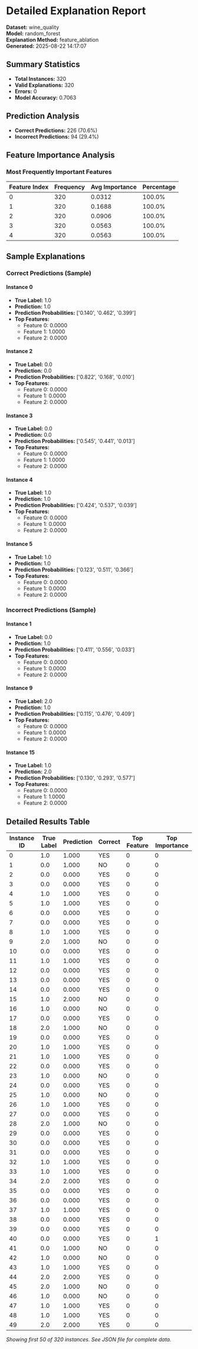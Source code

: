 # Detailed Explanation Report

**Dataset:** wine_quality  
**Model:** random_forest  
**Explanation Method:** feature_ablation  
**Generated:** 2025-08-22 14:17:07  

## Summary Statistics

- **Total Instances:** 320
- **Valid Explanations:** 320
- **Errors:** 0
- **Model Accuracy:** 0.7063

## Prediction Analysis

- **Correct Predictions:** 226 (70.6%)
- **Incorrect Predictions:** 94 (29.4%)

## Feature Importance Analysis

### Most Frequently Important Features

| Feature Index | Frequency | Avg Importance | Percentage |
|---------------|-----------|----------------|------------|
| 0 | 320 | 0.0312 | 100.0% |
| 1 | 320 | 0.1688 | 100.0% |
| 2 | 320 | 0.0906 | 100.0% |
| 3 | 320 | 0.0563 | 100.0% |
| 4 | 320 | 0.0563 | 100.0% |

## Sample Explanations

### Correct Predictions (Sample)

#### Instance 0

- **True Label:** 1.0
- **Prediction:** 1.0
- **Prediction Probabilities:** ['0.140', '0.462', '0.399']
- **Top Features:**
  - Feature 0: 0.0000
  - Feature 1: 1.0000
  - Feature 2: 0.0000

#### Instance 2

- **True Label:** 0.0
- **Prediction:** 0.0
- **Prediction Probabilities:** ['0.822', '0.168', '0.010']
- **Top Features:**
  - Feature 0: 0.0000
  - Feature 1: 0.0000
  - Feature 2: 0.0000

#### Instance 3

- **True Label:** 0.0
- **Prediction:** 0.0
- **Prediction Probabilities:** ['0.545', '0.441', '0.013']
- **Top Features:**
  - Feature 0: 0.0000
  - Feature 1: 1.0000
  - Feature 2: 0.0000

#### Instance 4

- **True Label:** 1.0
- **Prediction:** 1.0
- **Prediction Probabilities:** ['0.424', '0.537', '0.039']
- **Top Features:**
  - Feature 0: 0.0000
  - Feature 1: 0.0000
  - Feature 2: 0.0000

#### Instance 5

- **True Label:** 1.0
- **Prediction:** 1.0
- **Prediction Probabilities:** ['0.123', '0.511', '0.366']
- **Top Features:**
  - Feature 0: 0.0000
  - Feature 1: 0.0000
  - Feature 2: 0.0000

### Incorrect Predictions (Sample)

#### Instance 1

- **True Label:** 0.0
- **Prediction:** 1.0
- **Prediction Probabilities:** ['0.411', '0.556', '0.033']
- **Top Features:**
  - Feature 0: 0.0000
  - Feature 1: 0.0000
  - Feature 2: 0.0000

#### Instance 9

- **True Label:** 2.0
- **Prediction:** 1.0
- **Prediction Probabilities:** ['0.115', '0.476', '0.409']
- **Top Features:**
  - Feature 0: 0.0000
  - Feature 1: 0.0000
  - Feature 2: 0.0000

#### Instance 15

- **True Label:** 1.0
- **Prediction:** 2.0
- **Prediction Probabilities:** ['0.130', '0.293', '0.577']
- **Top Features:**
  - Feature 0: 0.0000
  - Feature 1: 1.0000
  - Feature 2: 0.0000

## Detailed Results Table

| Instance ID | True Label | Prediction | Correct | Top Feature | Top Importance |
|-------------|------------|------------|---------|-------------|----------------|
| 0 | 1.0 | 1.000 | YES | 0 | 0 |
| 1 | 0.0 | 1.000 | NO | 0 | 0 |
| 2 | 0.0 | 0.000 | YES | 0 | 0 |
| 3 | 0.0 | 0.000 | YES | 0 | 0 |
| 4 | 1.0 | 1.000 | YES | 0 | 0 |
| 5 | 1.0 | 1.000 | YES | 0 | 0 |
| 6 | 0.0 | 0.000 | YES | 0 | 0 |
| 7 | 0.0 | 0.000 | YES | 0 | 0 |
| 8 | 1.0 | 1.000 | YES | 0 | 0 |
| 9 | 2.0 | 1.000 | NO | 0 | 0 |
| 10 | 0.0 | 0.000 | YES | 0 | 0 |
| 11 | 1.0 | 1.000 | YES | 0 | 0 |
| 12 | 0.0 | 0.000 | YES | 0 | 0 |
| 13 | 0.0 | 0.000 | YES | 0 | 0 |
| 14 | 0.0 | 0.000 | YES | 0 | 0 |
| 15 | 1.0 | 2.000 | NO | 0 | 0 |
| 16 | 1.0 | 0.000 | NO | 0 | 0 |
| 17 | 0.0 | 0.000 | YES | 0 | 0 |
| 18 | 2.0 | 1.000 | NO | 0 | 0 |
| 19 | 0.0 | 0.000 | YES | 0 | 0 |
| 20 | 1.0 | 1.000 | YES | 0 | 0 |
| 21 | 1.0 | 1.000 | YES | 0 | 0 |
| 22 | 0.0 | 0.000 | YES | 0 | 0 |
| 23 | 1.0 | 0.000 | NO | 0 | 0 |
| 24 | 0.0 | 0.000 | YES | 0 | 0 |
| 25 | 1.0 | 0.000 | NO | 0 | 0 |
| 26 | 1.0 | 1.000 | YES | 0 | 0 |
| 27 | 0.0 | 0.000 | YES | 0 | 0 |
| 28 | 2.0 | 1.000 | NO | 0 | 0 |
| 29 | 0.0 | 0.000 | YES | 0 | 0 |
| 30 | 0.0 | 0.000 | YES | 0 | 0 |
| 31 | 0.0 | 0.000 | YES | 0 | 0 |
| 32 | 1.0 | 1.000 | YES | 0 | 0 |
| 33 | 1.0 | 1.000 | YES | 0 | 0 |
| 34 | 2.0 | 2.000 | YES | 0 | 0 |
| 35 | 0.0 | 0.000 | YES | 0 | 0 |
| 36 | 0.0 | 0.000 | YES | 0 | 0 |
| 37 | 1.0 | 1.000 | YES | 0 | 0 |
| 38 | 0.0 | 0.000 | YES | 0 | 0 |
| 39 | 0.0 | 0.000 | YES | 0 | 0 |
| 40 | 0.0 | 0.000 | YES | 0 | 1 |
| 41 | 0.0 | 1.000 | NO | 0 | 0 |
| 42 | 1.0 | 0.000 | NO | 0 | 0 |
| 43 | 1.0 | 1.000 | YES | 0 | 0 |
| 44 | 2.0 | 2.000 | YES | 0 | 0 |
| 45 | 2.0 | 1.000 | NO | 0 | 0 |
| 46 | 1.0 | 0.000 | NO | 0 | 0 |
| 47 | 1.0 | 1.000 | YES | 0 | 0 |
| 48 | 1.0 | 1.000 | YES | 0 | 0 |
| 49 | 2.0 | 2.000 | YES | 0 | 0 |

*Showing first 50 of 320 instances. See JSON file for complete data.*

